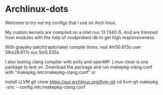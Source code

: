 # Archlinux-dots

Welcome to try out my configs that i use on Arch linux. 

My custom kernels are compiled on a intel nuc 13 1340 i5.
And are trimmed from modules with the help of modprobed-db
to get high responsiveness.

With graysky patch(raptorlake) compile times.
real    4m50.813s
user    56m28.817s
sys     5m5.505s

I also testing clang compiler with polly and openMP.
Linux-clear is one package to test on.
Download the package and run makepkg-clang.conf with
"makepkg  /etc/makepkg-clang.conf" or 

Install LLVM
git clone https://aur.archlinux.org/llvm-git
cd llvm-git
makepkg -sric --config /etc/makepkg-clang.conf
